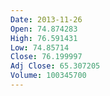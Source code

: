 ```yaml
---
Date: 2013-11-26
Open: 74.874283
High: 76.591431
Low: 74.85714
Close: 76.199997
Adj Close: 65.307205
Volume: 100345700
---
```

